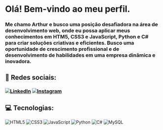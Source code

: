 # Olá! Bem-vindo ao meu perfil.
### Me chamo Arthur e busco uma posição desafiadora na área de desenvolvimento web, onde eu possa aplicar meus conhecimentos em HTM5, CSS3 e JavaScript, Python e C# para criar soluções criativas e eficientes. Busco uma oportunidade de crescimento profissional e de desenvolvimento de habilidades em uma empresa dinâmica e inovadora.

## 📱 Redes sociais:
### [![LinkedIn](https://img.shields.io/badge/LinkedIn-000?style=for-the-badge&logo=linkedin&logoColor=0E76A8)](https://www.linkedin.com/in/arthur-ribas-636800105//) [![Instagram](https://img.shields.io/badge/Instagram-000?style=for-the-badge&logo=instagram)](https://www.instagram.com/arthurskdr/)

## 💻 Tecnologias:
![HTML5](https://img.shields.io/badge/HTML5-000?style=for-the-badge&logo=html5) ![CSS3](https://img.shields.io/badge/CSS3-000?style=for-the-badge&logo=css3&logoColor=264CE4) ![JavaScript](https://img.shields.io/badge/JavaScript-000?style=for-the-badge&logo=javascript) ![Python](https://img.shields.io/badge/Python-000?style=for-the-badge&logo=python) ![C#](https://img.shields.io/badge/C%23-000?style=for-the-badge&logo=c-sharp&logoColor=823085) ![MySQL](https://img.shields.io/badge/MySQL-000?style=for-the-badge&logo=mysql&logoColor=005C84)
